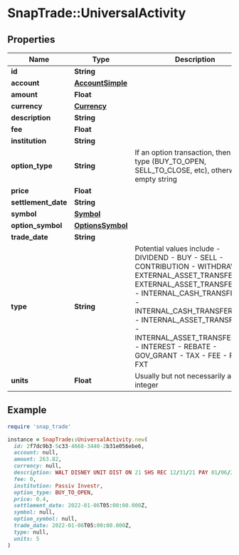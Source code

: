 # SnapTrade::UniversalActivity

## Properties

| Name | Type | Description | Notes |
| ---- | ---- | ----------- | ----- |
| **id** | **String** |  | [optional] |
| **account** | [**AccountSimple**](AccountSimple.md) |  | [optional] |
| **amount** | **Float** |  | [optional] |
| **currency** | [**Currency**](Currency.md) |  | [optional] |
| **description** | **String** |  | [optional] |
| **fee** | **Float** |  | [optional] |
| **institution** | **String** |  | [optional] |
| **option_type** | **String** | If an option transaction, then it&#39;s type (BUY_TO_OPEN, SELL_TO_CLOSE, etc), otherwise empty string | [optional] |
| **price** | **Float** |  | [optional] |
| **settlement_date** | **String** |  | [optional] |
| **symbol** | [**Symbol**](Symbol.md) |  | [optional] |
| **option_symbol** | [**OptionsSymbol**](OptionsSymbol.md) |  | [optional] |
| **trade_date** | **String** |  | [optional] |
| **type** | **String** | Potential values include - DIVIDEND - BUY - SELL - CONTRIBUTION - WITHDRAWAL - EXTERNAL_ASSET_TRANSFER_IN - EXTERNAL_ASSET_TRANSFER_OUT - INTERNAL_CASH_TRANSFER_IN - INTERNAL_CASH_TRANSFER_OUT - INTERNAL_ASSET_TRANSFER_IN - INTERNAL_ASSET_TRANSFER_OUT - INTEREST - REBATE - GOV_GRANT - TAX - FEE - REI - FXT | [optional] |
| **units** | **Float** | Usually but not necessarily an integer | [optional] |

## Example

```ruby
require 'snap_trade'

instance = SnapTrade::UniversalActivity.new(
  id: 2f7dc9b3-5c33-4668-3440-2b31e056ebe6,
  account: null,
  amount: 263.82,
  currency: null,
  description: WALT DISNEY UNIT DIST ON 21 SHS REC 12/31/21 PAY 01/06/22,
  fee: 0,
  institution: Passiv Investr,
  option_type: BUY_TO_OPEN,
  price: 0.4,
  settlement_date: 2022-01-06T05:00:00.000Z,
  symbol: null,
  option_symbol: null,
  trade_date: 2022-01-06T05:00:00.000Z,
  type: null,
  units: 5
)
```

